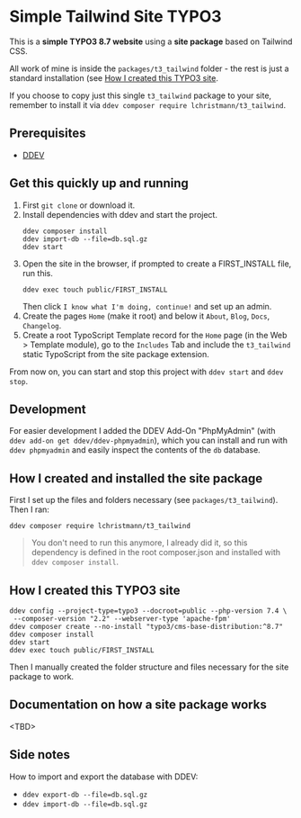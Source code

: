 # Simple Tailwind Site TYPO3

This is a **simple TYPO3 8.7 website** using a **site package** based on Tailwind CSS.

All work of mine is inside the `packages/t3_tailwind` folder - the rest is just a standard installation (see [How I created this TYPO3 site](#how-i-created-this-typo3-site).

If you choose to copy just this single `t3_tailwind` package to your site, remember to install it via `ddev composer require lchristmann/t3_tailwind`.

## Prerequisites

- [DDEV](https://ddev.com/)

## Get this quickly up and running

1. First `git clone` or download it.
2. Install dependencies with ddev and start the project.
    ```shell
    ddev composer install
    ddev import-db --file=db.sql.gz 
    ddev start
    ```
3. Open the site in the browser, if prompted to create a FIRST_INSTALL file, run this.
    ```shell
    ddev exec touch public/FIRST_INSTALL
    ```
   Then click `I know what I'm doing, continue!` and set up an admin.
4. Create the pages `Home` (make it root) and below it `About`, `Blog`, `Docs`, `Changelog`. 
5. Create a root TypoScript Template record for the `Home` page (in the Web > Template module), go to the `Includes` Tab and include the `t3_tailwind` static TypoScript from the site package extension.  

From now on, you can start and stop this project with `ddev start` and `ddev stop`.

## Development

For easier development I added the DDEV Add-On "PhpMyAdmin" (with `ddev add-on get ddev/ddev-phpmyadmin`), which you can install and run with `ddev phpmyadmin` and easily inspect the contents of the `db` database.

## How I created and installed the site package

First I set up the files and folders necessary (see `packages/t3_tailwind`). Then I ran:

```shell
ddev composer require lchristmann/t3_tailwind
```

> You don't need to run this anymore, I already did it, so this dependency is defined in the root composer.json and installed with `ddev composer install`.

## How I created this TYPO3 site

```shell
ddev config --project-type=typo3 --docroot=public --php-version 7.4 \
 --composer-version "2.2" --webserver-type 'apache-fpm'
ddev composer create --no-install "typo3/cms-base-distribution:^8.7"
ddev composer install
ddev start
ddev exec touch public/FIRST_INSTALL
```

Then I manually created the folder structure and files necessary for the site package to work.

## Documentation on how a site package works

\<TBD>

## Side notes

How to import and export the database with DDEV:

- `ddev export-db --file=db.sql.gz`
- `ddev import-db --file=db.sql.gz`